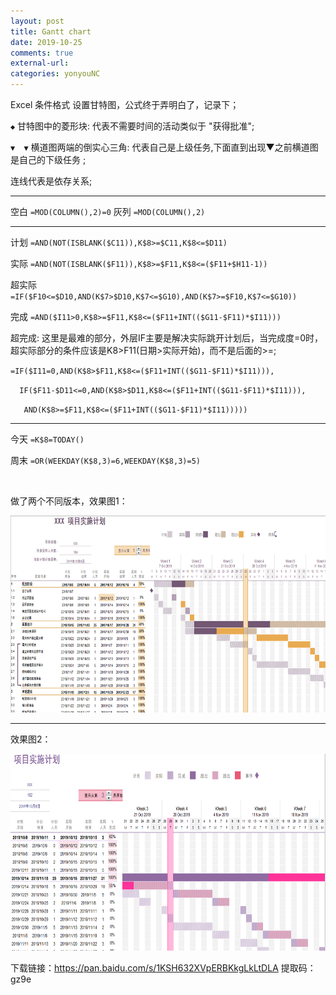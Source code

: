 ```yaml
---
layout: post
title: Gantt chart
date: 2019-10-25
comments: true
external-url:
categories: yonyouNC 
---
```


Excel 条件格式 设置甘特图，公式终于弄明白了，记录下；

`◆` 甘特图中的菱形块: 代表不需要时间的活动类似于 "获得批准";

`▼  ▼` 横道图两端的倒实心三角: 代表自己是上级任务,下面直到出现▼之前横道图是自己的下级任务 ;

 连线代表是依存关系;

 ---

空白 `=MOD(COLUMN(),2)=0`
灰列 `=MOD(COLUMN(),2)`

---

计划 `=AND(NOT(ISBLANK($C11)),K$8>=$C11,K$8<=$D11)`

实际 `=AND(NOT(ISBLANK($F11)),K$8>=$F11,K$8<=($F11+$H11-1))`

超实际 `=IF($F10<=$D10,AND(K$7>$D10,K$7<=$G10),AND(K$7>=$F10,K$7<=$G10))`

完成 `=AND($I11>0,K$8>=$F11,K$8<=($F11+INT(($G11-$F11)*$I11)))`

超完成:
这里是最难的部分，外层IF主要是解决实际跳开计划后，当完成度=0时，超实际部分的条件应该是K$8>$F11(日期>实际开始)，而不是后面的>=;

`=IF($I11=0,AND(K$8>$F11,K$8<=($F11+INT(($G11-$F11)*$I11))),       `

`  IF($F11-$D11<=0,AND(K$8>$D11,K$8<=($F11+INT(($G11-$F11)*$I11))),`

`    AND(K$8>=$F11,K$8<=($F11+INT(($G11-$F11)*$I11)))))            `


---

今天 `=K$8=TODAY()`

周末 `=OR(WEEKDAY(K$8,3)=6,WEEKDAY(K$8,3)=5)`


<br>



做了两个不同版本，效果图1：

<img src="/image/gantt1.png" alt="Het meisje met de parel" width="860px" height="315px" style="margin:0"> 






<br>

---

效果图2：

<img src="/image/gantt2.png" alt="Het meisje met de parel" width="860px" height="315px" style="margin:0"> 



下载链接：https://pan.baidu.com/s/1KSH632XVpERBKkgLkLtDLA 
提取码：gz9e 


